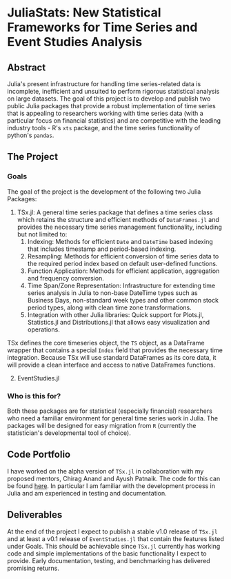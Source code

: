# JuliaStats: New Statistical Frameworks for Time Series and Event Studies Analysis

## Abstract
Julia's present infrastructure for handling time series-related data is incomplete, inefficient and unsuited to perform rigorous statistical analysis on large datasets. The goal of this project is to develop and publish two public Julia packages that provide a robust implementation of time series that is appealing to researchers working with time series data (with a particular focus on financial statistics) and are competitive with the leading industry tools - R's `xts` package, and the time series functionality of python's `pandas`.

## The Project

### Goals

The goal of the project is the development of the following two Julia Packages:

1. TSx.jl: A general time series package that defines a time series class which retains the structure and efficient methods of `DataFrames.jl` and provides the necessary time series management functionality, including but not limited to:
    1. Indexing: Methods for efficient `Date` and `DateTime` based indexing that includes timestamp and period-based indexing.
    2. Resampling: Methods for efficient conversion of time series data to the required period index based on default user-defined functions.
    3. Function Application: Methods for efficient application, aggregation and frequency conversion.
    4. Time Span/Zone Representation: Infrastructure for extending time series analysis in Julia to non-base DateTime types such as Business Days, non-standard week types and other common stock period types, along with clean time zone transformations.
    5. Integration with other Julia libraries: Quick support for Plots.jl, Statistics.jl and Distributions.jl that allows easy visualization and operations.
 
TSx defines the core timeseries object, the `TS` object, as a DataFrame wrapper that contains a special `Index` field that provides the necessary time integration. Because TSx will use standard DataFrames as its core data, it will provide a clean interface and access to native DataFrames functions.

2. EventStudies.jl

### Who is this for?

Both these packages are for statistical (especially financial) researchers who need a familiar environment for general time series work in Julia. The packages will be designed for easy migration from `R` (currently the statistician's developmental tool of choice). 

## Code Portfolio

I have worked on the alpha version of `TSx.jl` in collaboration with my proposed mentors, Chirag Anand and Ayush Patnaik. The code for this can be found [here](https://github.com/xKDR/TSx.jl). In particular I am familiar with the development process in Julia and am experienced in testing and documentation. 

## Deliverables

At the end of the project I expect to publish a stable v1.0 release of `TSx.jl` and at least a v0.1 release of `EventStudies.jl` that contain the features listed under Goals. This should be achievable since `TSx.jl` currently has working code and simple implementations of the basic functionality I expect to provide. Early documentation, testing, and benchmarking has delivered promising returns. 
